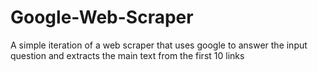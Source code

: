 # Google-Web-Scraper
A simple iteration of a web scraper that uses google to answer the input question and extracts the main text from the first 10 links
